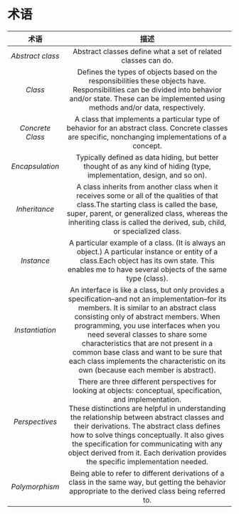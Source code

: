 # 术语
|   术语    | 描述 |
| :-----------: | :-----------: |
| *Abstract class* | Abstract classes define what a set of related classes can do. |
| *Class* | Defines the types of objects based on the responsibilities these objects have. <br>Responsibilities can be divided into behavior and/or state. These can be implemented using methods and/or data, respectively.|
| *Concrete Class* | A class that implements a particular type of behavior for an abstract class. Concrete classes are specific, nonchanging implementations of a concept.|
| *Encapsulation* | Typically defined as data hiding, but better thought of as any kind of hiding (type, implementation, design, and so on).|
| *Inheritance*| A class inherits from another class when it receives some or all of the qualities of that class.The starting class is called the base, super, parent, or generalized class, whereas the inheriting class is called the derived, sub, child, or specialized class.|
| *Instance* | A particular example of a class. (It is always an object.) A particular instance or entity of a class.Each object has its own state. This enables me to have several objects of the same type (class).  |
| *Instantiation*| An interface is like a class, but only provides a specification–and not an implementation–for its members. It is similar to an abstract class consisting only of abstract members. When programming, you use interfaces when you need several classes to share some characteristics that are not present in a common base class and want to be sure that each class implements the characteristic on its own (because each member is abstract). |
| *Perspectives* | There are three different perspectives for looking at objects: conceptual, specification, and implementation. <br>These distinctions are helpful in understanding the relationship between abstract classes and their derivations. The abstract class defines how to solve things conceptually. It also gives the specification for communicating with any object derived from it. Each derivation provides the specific implementation needed. |
| *Polymorphism* | Being able to refer to different derivations of a class in the same way, but getting the behavior appropriate to the derived class being referred to. |


